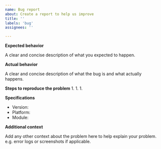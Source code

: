 ```yaml
---
name: Bug report
about: Create a report to help us improve
title: ''
labels: 'bug'
assignees: ''

---
```


**Expected behavior**

A clear and concise description of what you expected to happen.

**Actual behavior**

A clear and concise description of what the bug is and what actually happens.

**Steps to reproduce the problem**
  1.
  1.
  1.

**Specifications**
  - Version:
  - Platform:
  - Module:

**Additional context**

Add any other context about the problem here to help explain your problem.
e.g. error logs or screenshots if applicable.

